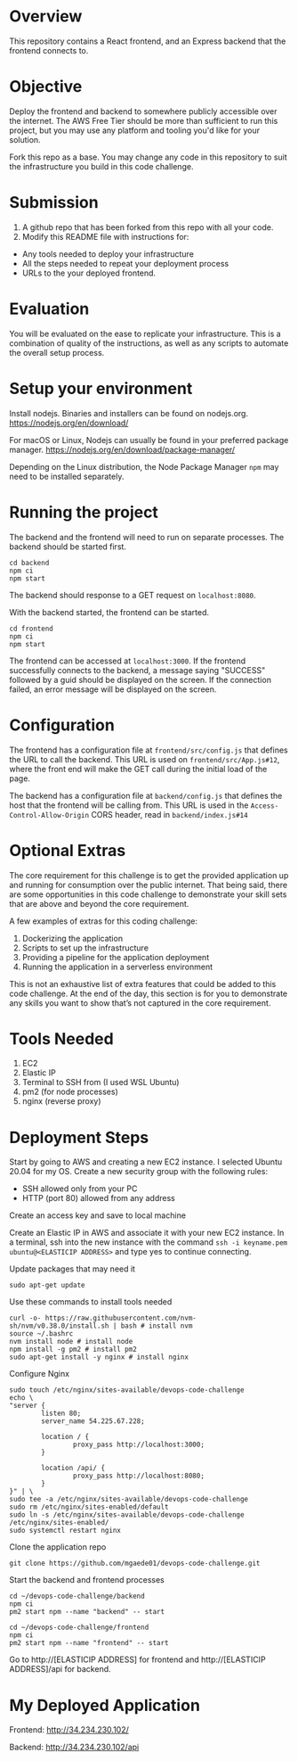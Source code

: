 # Overview
This repository contains a React frontend, and an Express backend that the frontend connects to.

# Objective
Deploy the frontend and backend to somewhere publicly accessible over the internet. The AWS Free Tier should be more than sufficient to run this project, but you may use any platform and tooling you'd like for your solution.

Fork this repo as a base. You may change any code in this repository to suit the infrastructure you build in this code challenge.

# Submission
1. A github repo that has been forked from this repo with all your code.
2. Modify this README file with instructions for:
* Any tools needed to deploy your infrastructure
* All the steps needed to repeat your deployment process
* URLs to the your deployed frontend.

# Evaluation
You will be evaluated on the ease to replicate your infrastructure. This is a combination of quality of the instructions, as well as any scripts to automate the overall setup process.

# Setup your environment
Install nodejs. Binaries and installers can be found on nodejs.org.
https://nodejs.org/en/download/

For macOS or Linux, Nodejs can usually be found in your preferred package manager.
https://nodejs.org/en/download/package-manager/

Depending on the Linux distribution, the Node Package Manager `npm` may need to be installed separately.

# Running the project
The backend and the frontend will need to run on separate processes. The backend should be started first.
```
cd backend
npm ci
npm start
```
The backend should response to a GET request on `localhost:8080`.

With the backend started, the frontend can be started.
```
cd frontend
npm ci
npm start
```
The frontend can be accessed at `localhost:3000`. If the frontend successfully connects to the backend, a message saying "SUCCESS" followed by a guid should be displayed on the screen.  If the connection failed, an error message will be displayed on the screen.

# Configuration
The frontend has a configuration file at `frontend/src/config.js` that defines the URL to call the backend. This URL is used on `frontend/src/App.js#12`, where the front end will make the GET call during the initial load of the page.

The backend has a configuration file at `backend/config.js` that defines the host that the frontend will be calling from. This URL is used in the `Access-Control-Allow-Origin` CORS header, read in `backend/index.js#14`

# Optional Extras
The core requirement for this challenge is to get the provided application up and running for consumption over the public internet. That being said, there are some opportunities in this code challenge to demonstrate your skill sets that are above and beyond the core requirement.

A few examples of extras for this coding challenge:
1. Dockerizing the application
2. Scripts to set up the infrastructure
3. Providing a pipeline for the application deployment
4. Running the application in a serverless environment

This is not an exhaustive list of extra features that could be added to this code challenge. At the end of the day, this section is for you to demonstrate any skills you want to show that’s not captured in the core requirement.

# Tools Needed
1. EC2
2. Elastic IP
3. Terminal to SSH from (I used WSL Ubuntu)
4. pm2 (for node processes)
5. nginx (reverse proxy)

# Deployment Steps

Start by going to AWS and creating a new EC2 instance. I selected Ubuntu 20.04 for my OS. Create a new security group with the following rules:
- SSH allowed only from your PC
- HTTP (port 80) allowed from any address 

Create an access key and save to local machine

Create an Elastic IP in AWS and associate it with your new EC2 instance.
In a terminal, ssh into the new instance with the command `ssh -i keyname.pem ubuntu@<ELASTICIP ADDRESS>` and type yes to continue connecting.

Update packages that may need it
```
sudo apt-get update
```

Use these commands to install tools needed
```
curl -o- https://raw.githubusercontent.com/nvm-sh/nvm/v0.38.0/install.sh | bash # install nvm
source ~/.bashrc
nvm install node # install node
npm install -g pm2 # install pm2
sudo apt-get install -y nginx # install nginx
```

Configure Nginx
```
sudo touch /etc/nginx/sites-available/devops-code-challenge
echo \
"server {
        listen 80;
        server_name 54.225.67.228;

        location / {
                proxy_pass http://localhost:3000;
        }

        location /api/ {
                proxy_pass http://localhost:8080;
        }
}" | \
sudo tee -a /etc/nginx/sites-available/devops-code-challenge
sudo rm /etc/nginx/sites-enabled/default
sudo ln -s /etc/nginx/sites-available/devops-code-challenge /etc/nginx/sites-enabled/
sudo systemctl restart nginx
```

Clone the application repo
```
git clone https://github.com/mgaede01/devops-code-challenge.git
```

Start the backend and frontend processes
```
cd ~/devops-code-challenge/backend
npm ci
pm2 start npm --name "backend" -- start

cd ~/devops-code-challenge/frontend
npm ci
pm2 start npm --name "frontend" -- start
```
Go to http://[ELASTICIP ADDRESS] for frontend and http://[ELASTICIP ADDRESS]/api for backend.

# My Deployed Application
Frontend: http://34.234.230.102/


Backend: http://34.234.230.102/api


